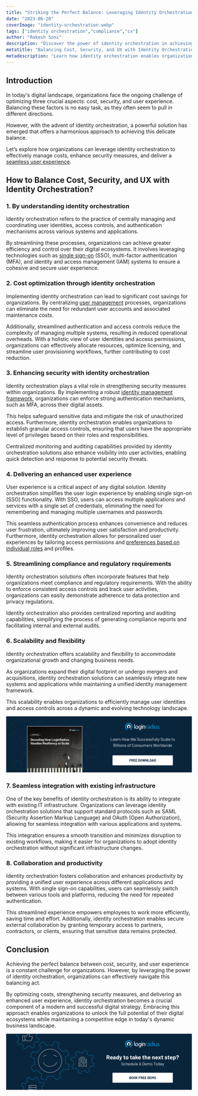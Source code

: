 ```yaml
---
title: "Striking the Perfect Balance: Leveraging Identity Orchestration for Cost, Security, & Enhanced UX"
date: "2023-06-20"
coverImage: "identity-orchestration.webp"
tags: ["identity orchestration","compliance","cx"]
author: "Rakesh Soni"
description: "Discover the power of identity orchestration in achieving a balanced approach to cost, security, and user experience. Explore the advantages of centralized user management and streamlined authentication for a seamless digital environment that optimizes resources and enhances security measures."
metatitle: "Balancing Cost, Security, and UX with Identity Orchestration"
metadescription: "Learn how identity orchestration enables organizations to achieve a harmonious balance between cost optimization, enhanced security, and UX."
---
```

## Introduction

In today's digital landscape, organizations face the ongoing challenge of optimizing three crucial aspects: cost, security, and user experience. Balancing these factors is no easy task, as they often seem to pull in different directions. 

However, with the advent of identity orchestration, a powerful solution has emerged that offers a harmonious approach to achieving this delicate balance. 

Let’s explore how organizations can leverage identity orchestration to effectively manage costs, enhance security measures, and deliver a [seamless user experience](https://www.loginradius.com/blog/identity/seamless-customer-journey-identity-management/).

## How to Balance Cost, Security, and UX with Identity Orchestration?

### 1. By understanding identity orchestration

Identity orchestration refers to the practice of centrally managing and coordinating user identities, access controls, and authentication mechanisms across various systems and applications. 

By streamlining these processes, organizations can achieve greater efficiency and control over their digital ecosystems. It involves leveraging technologies such as [single sign-on](https://www.loginradius.com/single-sign-on/) (SSO), multi-factor authentication (MFA), and identity and access management (IAM) systems to ensure a cohesive and secure user experience.

### 2. Cost optimization through identity orchestration

Implementing identity orchestration can lead to significant cost savings for organizations. By centralizing [user management](https://www.loginradius.com/user-management/) processes, organizations can eliminate the need for redundant user accounts and associated maintenance costs. 

Additionally, streamlined authentication and access controls reduce the complexity of managing multiple systems, resulting in reduced operational overheads. With a holistic view of user identities and access permissions, organizations can effectively allocate resources, optimize licensing, and streamline user provisioning workflows, further contributing to cost reduction.

### 3. Enhancing security with identity orchestration

Identity orchestration plays a vital role in strengthening security measures within organizations. By implementing a robust [identity management framework](https://www.loginradius.com/identity-experience-framework/), organizations can enforce strong authentication mechanisms, such as MFA, across their digital assets. 

This helps safeguard sensitive data and mitigate the risk of unauthorized access. Furthermore, identity orchestration enables organizations to establish granular access controls, ensuring that users have the appropriate level of privileges based on their roles and responsibilities. 

Centralized monitoring and auditing capabilities provided by identity orchestration solutions also enhance visibility into user activities, enabling quick detection and response to potential security threats.

### 4. Delivering an enhanced user experience

User experience is a critical aspect of any digital solution. Identity orchestration simplifies the user login experience by enabling single sign-on (SSO) functionality. With SSO, users can access multiple applications and services with a single set of credentials, eliminating the need for remembering and managing multiple usernames and passwords. 

This seamless authentication process enhances convenience and reduces user frustration, ultimately improving user satisfaction and productivity. Furthermore, identity orchestration allows for personalized user experiences by tailoring access permissions and [preferences based on individual roles](https://www.loginradius.com/role-management/) and profiles.

### 5. Streamlining compliance and regulatory requirements

Identity orchestration solutions often incorporate features that help organizations meet compliance and regulatory requirements. With the ability to enforce consistent access controls and track user activities, organizations can easily demonstrate adherence to data protection and privacy regulations. 

Identity orchestration also provides centralized reporting and auditing capabilities, simplifying the process of generating compliance reports and facilitating internal and external audits.

### 6. Scalability and flexibility

Identity orchestration offers scalability and flexibility to accommodate organizational growth and changing business needs. 

As organizations expand their digital footprint or undergo mergers and acquisitions, identity orchestration solutions can seamlessly integrate new systems and applications while maintaining a unified identity management framework. 

This scalability enables organizations to efficiently manage user identities and access controls across a dynamic and evolving technology landscape.

[![WP-resilience](WP-resilience.webp)](https://www.loginradius.com/resource/enterprise-scalability-and-performance)

### 7. Seamless integration with existing infrastructure

One of the key benefits of identity orchestration is its ability to integrate with existing IT infrastructure. Organizations can leverage identity orchestration solutions that support standard protocols such as SAML (Security Assertion Markup Language) and OAuth (Open Authorization), allowing for seamless integration with various applications and systems. 

This integration ensures a smooth transition and minimizes disruption to existing workflows, making it easier for organizations to adopt identity orchestration without significant infrastructure changes.

### 8. Collaboration and productivity

Identity orchestration fosters collaboration and enhances productivity by providing a unified user experience across different applications and systems. With single sign-on capabilities, users can seamlessly switch between various tools and platforms, reducing the need for repeated authentication. 

This streamlined experience empowers employees to work more efficiently, saving time and effort. Additionally, identity orchestration enables secure external collaboration by granting temporary access to partners, contractors, or clients, ensuring that sensitive data remains protected.

## Conclusion

Achieving the perfect balance between cost, security, and user experience is a constant challenge for organizations. However, by leveraging the power of identity orchestration, organizations can effectively navigate this balancing act. 

By optimizing costs, strengthening security measures, and delivering an enhanced user experience, identity orchestration becomes a crucial component of a modern and successful digital strategy. Embracing this approach enables organizations to unlock the full potential of their digital ecosystems while maintaining a competitive edge in today's dynamic business landscape.

[![book-a-demo-loginradius](../../assets/book-a-demo-loginradius.webp)](https://www.loginradius.com/contact-us?utm_source=blog&utm_medium=web&utm_campaign=striking-balance-with-identity-orchestration)